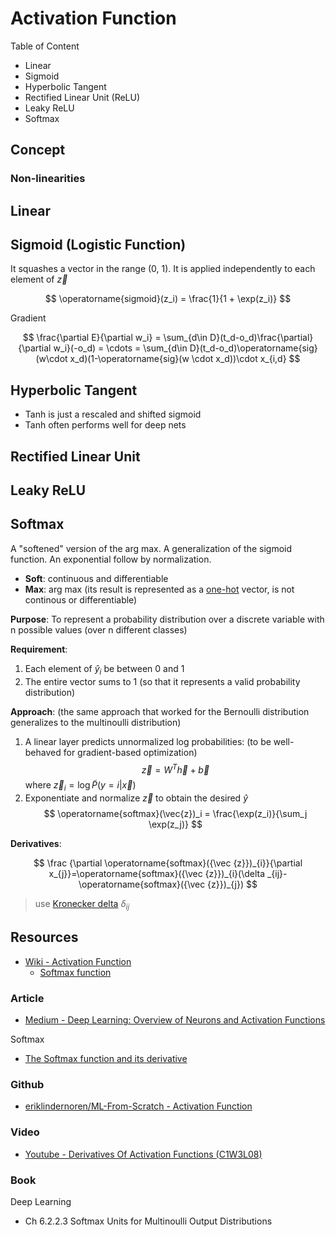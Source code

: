 # Activation Function

Table of Content

* Linear
* Sigmoid
* Hyperbolic Tangent
* Rectified Linear Unit (ReLU)
* Leaky ReLU
* Softmax

## Concept

### Non-linearities

## Linear

## Sigmoid (Logistic Function)

It squashes a vector in the range (0, 1). It is applied independently to each element of $\vec{z}$

$$
\operatorname{sigmoid}(z_i) = \frac{1}{1 + \exp(z_i)}
$$

Gradient

$$
\frac{\partial E}{\partial w_i} = \sum_{d\in D}(t_d-o_d)\frac{\partial}{\partial w_i}(-o_d) = \cdots = \sum_{d\in D}(t_d-o_d)\operatorname{sig}(w\cdot x_d)(1-\operatorname{sig}(w \cdot x_d))\cdot x_{i,d}
$$

## Hyperbolic Tangent

* Tanh is just a rescaled and shifted sigmoid
* Tanh often performs well for deep nets

## Rectified Linear Unit

## Leaky ReLU

## Softmax

A "softened" version of the arg max.
A generalization of the sigmoid function. An exponential follow by normalization.

* **Soft**: continuous and differentiable
* **Max**: arg max (its result is represented as a [one-hot](https://en.wikipedia.org/wiki/One-hot) vector, is not continous or differentiable)

**Purpose**: To represent a probability distribution over a discrete variable with n possible values (over n different classes)

**Requirement**:

1. Each element of $\hat{y}_i$ be between 0 and 1
2. The entire vector sums to 1 (so that it represents a valid probability distribution)

**Approach**: (the same approach that worked for the Bernoulli distribution generalizes to the multinoulli distribution)

1. A linear layer predicts unnormalized log probabilities: (to be well-behaved for gradient-based optimization)
    $$
    \vec{z} = W^T \vec{h} + \vec{b}
    $$
    where $\vec{z}_i = \log \tilde{P}(y = i|\vec{x})$
2. Exponentiate and normalize $\vec{z}$ to obtain the desired $\hat{y}$
    $$
    \operatorname{softmax}(\vec{z})_i = \frac{\exp(z_i)}{\sum_j \exp(z_j)}
    $$

**Derivatives**:

$$
\frac {\partial \operatorname{softmax}({\vec {z}})_{i}}{\partial x_{j}}=\operatorname{softmax}({\vec {z}})_{i}(\delta _{ij}-\operatorname{softmax}({\vec {z}})_{j})
$$

>  use [Kronecker delta](https://en.wikipedia.org/wiki/Kronecker_delta) $\delta_{ij}$

## Resources

* [Wiki - Activation Function](https://en.wikipedia.org/wiki/Activation_function)
    * [Softmax function](https://en.wikipedia.org/wiki/Softmax_function)

### Article

* [Medium - Deep Learning: Overview of Neurons and Activation Functions](https://medium.com/@srnghn/deep-learning-overview-of-neurons-and-activation-functions-1d98286cf1e4)

Softmax

* [The Softmax function and its derivative](https://eli.thegreenplace.net/2016/the-softmax-function-and-its-derivative/)

### Github

* [eriklindernoren/ML-From-Scratch - Activation Function](https://github.com/eriklindernoren/ML-From-Scratch/blob/master/mlfromscratch/deep_learning/activation_functions.py)

### Video

* [Youtube - Derivatives Of Activation Functions (C1W3L08)](https://youtu.be/P7_jFxTtJEo)

### Book

Deep Learning

* Ch 6.2.2.3 Softmax Units for Multinoulli Output Distributions
